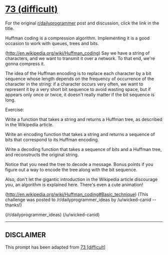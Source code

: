 # [73 (difficult)](https://www.reddit.com/r/dailyprogrammer/comments/w4m1r/762012_challenge_73_difficult/)

For the original [r/dailyprogrammer](https://www.reddit.com/r/dailyprogrammer/) post and discussion, click the link in the title.

Huffman coding is a compression algorithm. Implementing it is a good occasion to work with queues, trees and bits.

(http://en.wikipedia.org/wiki/Huffman_coding)
Say we have a string of characters, and we want to transmit it over a network. To that end, we're gonna compress it.

The idea of the Huffman encoding is to replace each character by a bit sequence whose length depends on the frequency of occurrence of the character in the string: if a character occurs very often, we want to represent it by a very short bit sequence to avoid wasting space, but if appears only once or twice, it doesn't really matter if the bit sequence is long.

Exercise:

Write a function that takes a string and returns a Huffman tree, as described in the Wikipedia article.

Write an encoding function that takes a string and returns a sequence of bits that correspond to its Huffman encoding.

Write a decoding function that takes a sequence of bits and a Huffman tree, and reconstructs the original string.

Notice that you need the tree to decode a message. Bonus points if you figure out a way to encode the tree along with the bit sequence.

Also, don't let the gigantic introduction in the Wikipedia article discourage you, an algorithm is explained here. There's even a cute animation!

(http://en.wikipedia.org/wiki/Huffman_coding#Basic_technique)
(This challenge was posted to /r/dailyprogrammer_ideas by /u/wicked-canid -- thanks!)

(/r/dailyprogrammer_ideas)
(/u/wicked-canid)

----
## **DISCLAIMER**
This prompt has been adapted from [73 [difficult]](https://www.reddit.com/r/dailyprogrammer/comments/w4m1r/762012_challenge_73_difficult/
)

